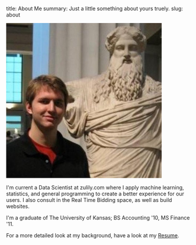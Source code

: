 title: About Me
summary: Just a little something about yours truely.
slug: about

![personal_pic](/assets/headshot.jpg)

I'm current a Data Scientist at zulily.com where I apply machine
learning, statistics, and general programming to create a better
experience for our users.  I also consult in the Real Time Bidding
space, as well as build websites.

I'm a graduate of The University of Kansas; BS Accounting '10,
MS Finance '11.

For a more detailed look at my background, have a look at my [Resume][resume].

[resume]: /assets/TrentHauckResume.pdf
